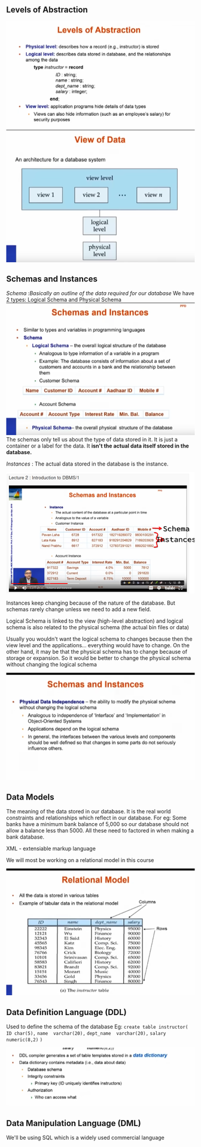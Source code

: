 ## Levels of Abstraction
![Image 1](https://github.com/Schizoid-man/Obsidian-Notes/blob/c09a14c958ac1e3ed1c257f380a65a7c583c377d/DBMS%20course/Week%201/assets/Pasted%20image%2020240730124919.png)
![Image 2](https://github.com/Schizoid-man/Obsidian-Notes/blob/d146af5f33155c3dd7f0e9698afbbe6f0d6d751a/DBMS%20course/Week%201/assets/Pasted%20image%2020240730125617.png)

## Schemas and Instances
_Schema_ :_Basically an outline of the data required for our database_
We have 2 types: Logical Schema and Physical Schema
![Image 3](https://github.com/Schizoid-man/Obsidian-Notes/blob/da0c222d0562ed5befb13eb2c4dabe0b2dfeaf6f/DBMS%20course/Week%201/assets/Pasted%20image%2020240730125945.png)
The schemas only tell us about the type of data stored in it. It is just a container or a label for the data. It **isn't the actual data itself stored in the database.**

_Instances_ : The actual data stored in the database is the instance. 

![Image 4](https://github.com/Schizoid-man/Obsidian-Notes/blob/da0c222d0562ed5befb13eb2c4dabe0b2dfeaf6f/DBMS%20course/Week%201/assets/Pasted%20image%2020240730130803.png)

Instances keep changing because of the nature of the database. But schemas rarely change unless we need to add a new field. 

Logical Schema is linked to the view (high-level abstraction) and logical schema is also related to the physical schema (the actual bin files or data)

Usually you wouldn't want the logical schema to changes because then the view level and the applications... everything would have to change. 
On the other hand, it may be that the physical schema has to change because of storage or expansion. So it would be better to change the physical schema without changing the logical schema

![Image 5](https://github.com/Schizoid-man/Obsidian-Notes/blob/da0c222d0562ed5befb13eb2c4dabe0b2dfeaf6f/DBMS%20course/Week%201/assets/Pasted%20image%2020240730131432.png)


## Data Models

The meaning of the data stored in our database. It is the real world constraints and relationships which reflect in our database. For eg: Some banks have a minimum bank balance of 5,000 so our database should not allow a balance less than 5000. All these need to factored in when making a bank database.

XML - extensiable markup language

We will most be working on a relational model in this course

![Image 6](https://github.com/Schizoid-man/Obsidian-Notes/blob/da0c222d0562ed5befb13eb2c4dabe0b2dfeaf6f/DBMS%20course/Week%201/assets/Pasted%20image%2020240730141846.png
)

## Data Definition Language (DDL)

Used to define the schema of the database
Eg: `create table instructor(`
	`ID char(5),`
	`name  varchar(20),`
	`dept_name  varchar(20),`
	`salary numeric(8,2)`
`)`


![Image 7](https://github.com/Schizoid-man/Obsidian-Notes/blob/da0c222d0562ed5befb13eb2c4dabe0b2dfeaf6f/DBMS%20course/Week%201/assets/Pasted%20image%2020240730142331.png
)
## Data Manipulation Language (DML)

We'll be using SQL which is a widely used commercial language


